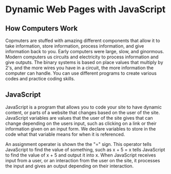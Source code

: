 # Dynamic Web Pages with JavaScript

## How Computers Work

Copmuters are stuffed with amazing different components that allow it to take information, store information, process information, and give information back to you. Early computers were large, slow, and ginormous. Modern computers us circuits and electricity to process information and give outputs. The binary systems is based on place values that multiply by 2's, and the more wires you have in a circuit, the more information the computer can handle. You can use different programs to create various codes and practice coding skills.

## JavaScript

JavaScript is a program that allows you to code your site to have dynamic content, or parts of a website that changes based on the user of the site. JavaScript variables are values that the user of the site gives that can change depending on the users input, such as clicking on a link or their information given on an input form. We declare variables to store in the code what that variable means for when it is referenced.

An assignment operater is shown the the "=" sign. This operator tells JavaScript to find the value of something, such as x + 5 = x tells JavaScript to find the value of x + 5 and output it into x. When JavaScript receives input from a user, or an interaction from the user on the site, it processes the input and gives an output depending on their interaction.